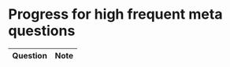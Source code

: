 # Progress for high frequent meta questions
| Question                | Note                         
| ------------------------| ------------------------------ 

